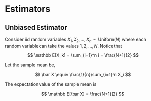 #  Estimators

## Unbiased Estimator

Consider iid random variables $X_1, X_2, \ldots, X_n \sim \text{Uniform}(N)$ where each random variable can take the values $1,2,\ldots,N$. Notice that

$$
\mathbb E[X_k] = \sum_{i=1}^n i = \frac{N+1}{2}
$$

Let the sample mean be,

$$
\bar X \equiv \frac{1}{n}\sum_{i=1}^n X_i
$$

The expectation value of the sample mean is

$$
\mathbb E[\bar X] = \frac{N+1}{2}
$$